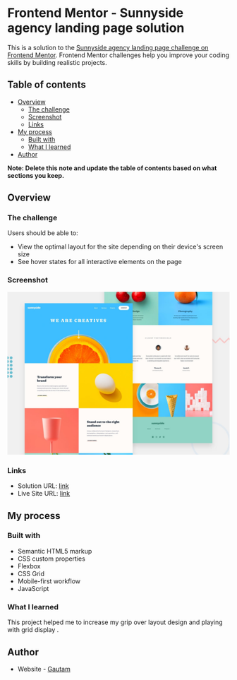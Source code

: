 # Frontend Mentor - Sunnyside agency landing page solution

This is a solution to the [Sunnyside agency landing page challenge on Frontend Mentor](https://www.frontendmentor.io/challenges/sunnyside-agency-landing-page-7yVs3B6ef). Frontend Mentor challenges help you improve your coding skills by building realistic projects.

## Table of contents

- [Overview](#overview)
  - [The challenge](#the-challenge)
  - [Screenshot](#screenshot)
  - [Links](#links)
- [My process](#my-process)
  - [Built with](#built-with)
  - [What I learned](#what-i-learned)
- [Author](#author)

**Note: Delete this note and update the table of contents based on what sections you keep.**

## Overview

### The challenge

Users should be able to:

- View the optimal layout for the site depending on their device's screen size
- See hover states for all interactive elements on the page

### Screenshot

![](./design/desktop-preview.jpg)

### Links

- Solution URL: [link](https://github.com/cogitosnippet/Responsive-SunnySide-Landing-Page)
- Live Site URL: [link](https://cogitosnippet.github.io/Responsive-SunnySide-Landing-Page/)

## My process

### Built with

- Semantic HTML5 markup
- CSS custom properties
- Flexbox
- CSS Grid
- Mobile-first workflow
- JavaScript


### What I learned

This project helped me to increase my grip over layout design and playing with grid display . 


## Author

- Website - [Gautam](https://www.your-site.com)
